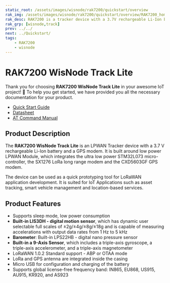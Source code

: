 ```yaml
---
static_root: /assets/images/wisnode/rak7200/quickstart/overview
rak_img: /assets/images/wisnode/rak7200/quickstart/overview/RAK7200_home.png
rak_desc: RAK7200 is a tracker device with a 3.7V rechargeable Li-Ion battery and a GPS modem. The LoRa and GPS antenna are integrated inside the casing. It has a built-in digital motion, barometer, and 9-axis sensor, which includes a triple-axis gyroscope, a triple-axis accelerometer, and a triple-axis magnetometer. 
rak_grp: [wisnode,track]
prev: ../../
next: ../Quickstart/
tags:
    - RAK7200
    - wisnode
---
```


# RAK7200 WisNode Track Lite

Thank you for choosing **RAK7200 WisNode Track Lite** in your awesome IoT project! 🎉 To help you get started, we have provided you all the necessary documentation for your product.

* [Quick Start Guide](../Quickstart/)
* [Datasheet](../Datasheet/)
* [AT Command Manual](../AT-Command-Manual)

## Product Description

The **RAK7200 WisNode Track Lite** is an LPWAN Tracker device with a 3.7&nbsp;V rechargeable Li-Ion battery and a GPS modem. It is built around low power LPWAN Module, which integrates the ultra low power STM32L073 micro-controller, the SX1276 LoRa long range modem and the CXD5603GF GPS modem.

The device can be used as a quick prototyping tool for LoRaWAN application development. It is suited for IoT Applications such as asset tracking, smart vehicle management and location-based services.

## Product Features

- Supports sleep mode, low power consumption
- **Built-in LIS3DH - digital motion sensor**, which has dynamic user selectable full scales of ±2g/±4g/±8g/±18g and is capable of measuring accelerations with output data rates from 1&nbsp;Hz to 5&nbsp;kHz
- **Barometer**: Built-in LPS22HB - digital nano pressure sensor
- **Built-in a 9-Axis Sensor**, which includes a triple-axis gyroscope, a triple-axis accelerometer, and a triple-axis magnetometer
- LoRaWAN 1.0.2 Standard support - ABP or OTAA mode
- LoRa and GPS antenna are integrated inside the casing
- Micro USB for configuration and charging of the battery
- Supports global license-free frequency band: IN865, EU868, US915, AU915, KR920, and AS923

